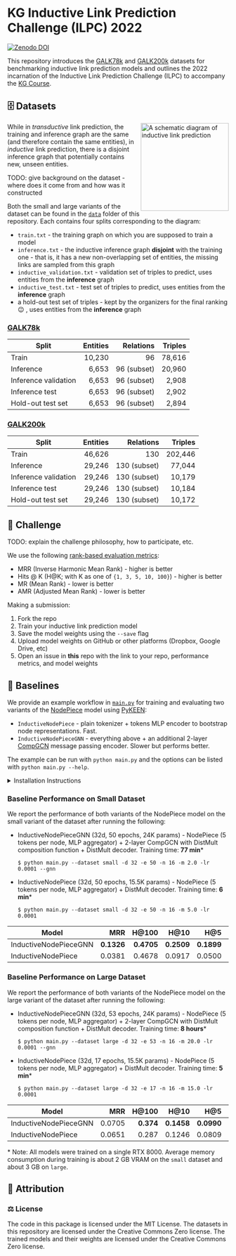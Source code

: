 # KG Inductive Link Prediction Challenge (ILPC) 2022

[![Zenodo DOI](https://zenodo.org/badge/460713416.svg)](https://zenodo.org/badge/latestdoi/460713416)

This repository introduces the [GALK78k](data/small) and [GALK200k](data/large)
datasets for benchmarking inductive link prediction models and outlines the 2022
incarnation of the Inductive Link Prediction Challenge (ILPC) to accompany
the [KG Course](https://github.com/migalkin/kgcourse2021).

## 🗄️ Datasets

<img alt="A schematic diagram of inductive link prediction"
src="https://pykeen.readthedocs.io/en/latest/_images/ilp_1.png"
height="200" align="right"
/>

While in *transductive* link prediction, the training and inference graph are
the same (and therefore contain the same entities), in *inductive* link
prediction, there is a disjoint inference graph that potentially contains new,
unseen entities.

TODO: give background on the dataset - where does it come from and how was it
constructed

Both the small and large variants of the dataset can be found in the
[`data`](data) folder of this repository. Each contains four splits
corresponding to the diagram:

* `train.txt` - the training graph on which you are supposed to train a model
* `inference.txt` - the inductive inference graph **disjoint** with the training
  one - that is, it has a new non-overlapping set of entities, the missing links
  are sampled from this graph
* `inductive_validation.txt` - validation set of triples to predict, uses
  entities from the **inference** graph
* `inductive_test.txt` - test set of triples to predict, uses entities from
  the **inference** graph
* a hold-out test set of triples - kept by the organizers for the final ranking
  😉 , uses entities from the **inference** graph

### [GALK78k](data/small)

| Split                |  Entities |   Relations | Triples |
|----------------------|----------:|------------:|--------:|
| Train                |    10,230 |          96 |  78,616 |
| Inference            |     6,653 | 96 (subset) |  20,960 |
| Inference validation |     6,653 | 96 (subset) |   2,908 |
| Inference test       |     6,653 | 96 (subset) |   2,902 |
| Hold-out test set    |     6,653 | 96 (subset) |   2,894 |

### [GALK200k](data/large)

| Split                | Entities |         Relations | Triples |
|----------------------|---------:|------------------:|--------:|
| Train                |   46,626 |               130 | 202,446 |
| Inference            |   29,246 |      130 (subset) |  77,044 |
| Inference validation |   29,246 |      130 (subset) |  10,179 |
| Inference test       |   29,246 |      130 (subset) |  10,184 |
| Hold-out test set    |   29,246 |      130 (subset) |  10,172 |

## 🏅 Challenge

TODO: explain the challenge philosophy, how to participate, etc.

We use the
following [rank-based evaluation metrics](https://pykeen.readthedocs.io/en/stable/tutorial/understanding_evaluation.html):

* MRR (Inverse Harmonic Mean Rank) - higher is better
* Hits @ K (H@K; with K as one of `{1, 3, 5, 10, 100}`) - higher is better
* MR (Mean Rank) - lower is better
* AMR (Adjusted Mean Rank) - lower is better

Making a submission:

1. Fork the repo
2. Train your inductive link prediction model
3. Save the model weights using the `--save` flag
4. Upload model weights on GitHub or other platforms (Dropbox, Google Drive,
   etc)
5. Open an issue in **this** repo with the link to your repo, performance
   metrics, and model weights

## 🎸 Baselines

We provide an example workflow in [`main.py`](main.py) for training and
evaluating two variants of the [NodePiece](https://arxiv.org/abs/2106.12144)
model using [PyKEEN](https://github.com/pykeen/pykeen):

* `InductiveNodePiece` - plain tokenizer + tokens MLP encoder to bootstrap node
  representations. Fast.
* `InductiveNodePieceGNN` - everything above + an additional
  2-layer [CompGCN](https://arxiv.org/abs/1911.03082) message passing encoder.
  Slower but performs better.

The example can be run with `python main.py` and the options can be listed
with `python main.py --help`.

<!--
Training shallow entity embeddings in this setup is useless as trained embeddings cannot be used for inference over unseen entities.
That's why we need new representation learning mechanisms - in particular, we use [NodePiece](https://arxiv.org/abs/2106.12144) for the baselines.

NodePiece in the inductive mode will use the set of relations seen in the training graph to *tokenize* entities in the training and inference graphs.
We can afford tokenizing the nodes in the *inference* graph since the set of relations **is shared** between training and inference graphs 
(more formally, the set of relations of the inference graph is a subset of training ones).

For more information on the models check out the [PyKEEN tutorial](https://pykeen.readthedocs.io/en/latest/tutorial/inductive_lp.html) on inductive link prediction with NodePiece
-->

<details>
<summary>Installation Instructions</summary>

Main requirements:

* python >= 3.9
* torch >= 1.10

You will need PyKEEN 1.8.0 or newer.

```shell
$ pip install pykeen
```

By the time of creation of this repo 1.8.0 is not yet there, but the latest
version from sources contains everything we need

```shell
$ pip install git+https://github.com/pykeen/pykeen.git
```

If you plan to use GNNs (including the `InductiveNodePieceGNN` baseline) make
sure you install [torch-scatter](https://github.com/rusty1s/pytorch_scatter)
and [torch-geometric](https://github.com/pyg-team/pytorch_geometric)
compatible with your python, torch, and CUDA versions.

Running the code on a GPU is strongly recommended.

</details>

### Baseline Performance on Small Dataset

We report the performance of both variants of the NodePiece model on the small
variant of the dataset after running the following:

* InductiveNodePieceGNN (32d, 50 epochs, 24K params) - NodePiece (5 tokens per
  node, MLP aggregator) + 2-layer CompGCN with DistMult composition function +
  DistMult decoder. Training time: **77 min***
  ```shell
  $ python main.py --dataset small -d 32 -e 50 -n 16 -m 2.0 -lr 0.0001 --gnn
  ```
* InductiveNodePiece (32d, 50 epochs, 15.5K params) - NodePiece (5 tokens per
  node, MLP aggregator) + DistMult decoder. Training time: **6 min***
  ```shell
  $ python main.py --dataset small -d 32 -e 50 -n 16 -m 5.0 -lr 0.0001
  ```

| **Model**             |        MRR |      H@100 |       H@10 |        H@5 |        H@3 |        H@1 |      MR |       AMR |
|-----------------------|-----------:|-----------:|-----------:|-----------:|-----------:|-----------:|--------:|----------:|
| InductiveNodePieceGNN | **0.1326** | **0.4705** | **0.2509** | **0.1899** | **0.1396** | **0.0763** | **881** | **0.270** |
| InductiveNodePiece    |     0.0381 |     0.4678 |     0.0917 |     0.0500 |     0.0219 |      0.007 |    1088 |     0.334 |

### Baseline Performance on Large Dataset

We report the performance of both variants of the NodePiece model on the large
variant of the dataset after running the following:

* InductiveNodePieceGNN (32d, 53 epochs, 24K params) - NodePiece (5 tokens per
  node, MLP aggregator) + 2-layer CompGCN with DistMult composition function +
  DistMult decoder. Training time: **8 hours***
  ```shell
  $ python main.py --dataset large -d 32 -e 53 -n 16 -m 20.0 -lr 0.0001 --gnn
  ```
* InductiveNodePiece (32d, 17 epochs, 15.5K params) - NodePiece (5 tokens per
  node, MLP aggregator) + DistMult decoder. Training time: **5 min***
  ```shell
  $ python main.py --dataset large -d 32 -e 17 -n 16 -m 15.0 -lr 0.0001
  ```

| **Model**             |    MRR |     H@100 |       H@10 |        H@5 |        H@3 |    H@1 |       MR |       AMR |
|-----------------------|-------:|----------:|-----------:|-----------:|-----------:|-------:|---------:|----------:|
| InductiveNodePieceGNN | 0.0705 | **0.374** | **0.1458** | **0.0990** | **0.0730** | 0.0319 | **4566** | **0.318** |
| InductiveNodePiece    | 0.0651 |     0.287 |     0.1246 |     0.0809 |     0.0542 | 0.0373 |     5078 |     0.354 |

\* Note: All models were trained on a single RTX 8000. Average memory
consumption during training is about 2 GB VRAM on the `small` dataset and about
3 GB on `large`.  

## 👋 Attribution

### ⚖️ License

The code in this package is licensed under the MIT License. The datasets in this
repository are licensed under the Creative Commons Zero license. The trained
models and their weights are licensed under the Creative Commons Zero license.
